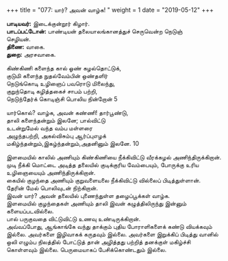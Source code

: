 ﻿+++
title = "077: யார்? அவன் வாழ்க!  "
weight = 1
date = "2019-05-12"
+++

**பாடியவர்:** இடைக்குன்றூர் கிழார்.  
**பாடப்பட்டோன்:** பாண்டியன் தலையாலங்கானத்துச் செருவென்ற நெடுஞ்  
செழியன்.  
**திணை:** வாகை.  
**துறை:** அரசவாகை.  
  
கிண்கிணி களைந்த கால் ஓண் கழல்தொட்டுக்,  
குடுமி களைந்த நுதல்வேம்பின் ஒண்தளிர்  
நெடுங்கொடி உழிஞைப் பவரொடு மிலைந்து,  
குறுந்தொடி கழித்தகைச் சாபம் பற்றி,  
நெடுந்தேர்க் கொடிஞ்சி பொலிய நின்றோன் 5  
  
யார்கொல்? வாழ்க, அவன் கண்ணி! தார்பூண்டு,  
தாலி களைந்தன்றும் இலனே; பால்விட்டு  
உடன்றுமேல் வந்த வம்ப மள்ளரை  
அழுந்தபற்றி, அகல்விசும்பு ஆர்ப்புஎழக்  
மகிழ்ந்தன்றும்,இகழ்ந்தன்றும்,அதனினும் இலனே. 10  
  
இளமையில் காலில் அணியும் கிண்கிணியை நீக்கிவிட்டு வீரக்கழல் அணிந்திருக்கிறான்.  
முடி நீக்கி மொட்டை அடித்த தலையில் குடிக்குரிய வேம்பையும், போருக்கு உரிய உழிஞையையும் அணிந்திருக்கிறான்.  
கையில் குழந்தை அணியும் குறுவளையலை நீக்கிவிட்டு வில்லைப் பிடித்துள்ளான்.  
தேரின் மேல் பொலிவுடன் நிற்கிறான்.  
இவன் யார்? அவன் தலையில் புணைந்துள்ள தழைப்பூக்கள் வாழ்க.  
இளமையில் குழந்தைகள் அணியும் தாலி இவன் கழுத்திலிருந்து இன்னும் களையப்படவில்லை.  
பால் பருகுவதை விட்டுவிட்டு உணவு உண்டிருக்கிறான்.  
அவ்வப்போது, ஆங்காங்கே வந்து தாக்கும் புதிய போராளிகளைக் கண்டு வியக்கவும் இல்லை. அவர்களை இழிவாகக் கருதவும் இல்லை. அவர்களை இறுக்கிப் பிடித்து வானில் ஒலி எழும்ப நிலத்தில் போட்டுத் தான் அழித்தது பற்றித் தனக்குள் மகிழ்ச்சி கொள்ளவும் இல்லை. பெருமையாகப் பேசிக்கொண்டதும் இல்லை.  
